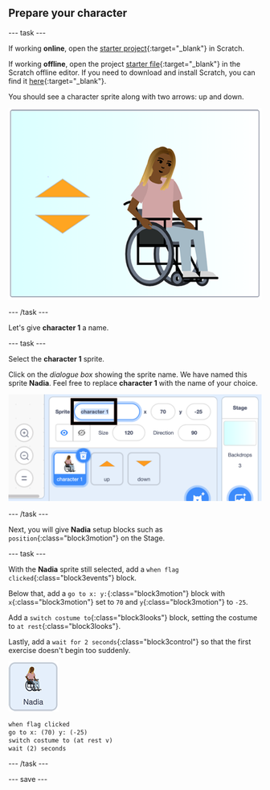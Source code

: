 ## Prepare your character

--- task ---

If working **online**, open the [starter project](http://rpf.io/p/en/sit-stretch-on){:target="_blank"} in Scratch.

If working **offline**, open the project [starter file](http://rpf.io/p/en/sit-stretch-get){:target="_blank"} in the Scratch offline editor. If you need to download and install Scratch, you can find it [here](https://scratch.mit.edu/download){:target="_blank"}.

You should see a character sprite along with two arrows: up and down.

![starter project](images/starter_project.png)

--- /task ---

Let's give **character 1** a name.

--- task ---

Select the **character 1** sprite.

Click on the _dialogue box_ showing the sprite name. We have named this sprite **Nadia**. Feel free to replace **character 1** with the name of your choice.

![select character 1 sprite name](images/select_character1_name2.png)

--- /task ---

Next, you will give **Nadia** setup blocks such as `position`{:class="block3motion"} on the Stage.

--- task ---

With the **Nadia** sprite still selected, add a `when flag clicked`{:class="block3events"} block.

Below that, add a `go to x: y:`{:class="block3motion"} block with `x`{:class="block3motion"} set to `70` and `y`{:class="block3motion"} to `-25`. 

Add a `switch costume to`{:class="block3looks"} block, setting the costume to `at rest`{:class="block3looks"}.

Lastly, add a `wait for 2 seconds`{:class="block3control"} so that the first exercise doesn't begin too suddenly.

![Nadia sprite icon](images/nadia_sprite.png)

```blocks3
when flag clicked
go to x: (70) y: (-25)
switch costume to (at rest v)
wait (2) seconds
```

--- /task ---

--- save ---
